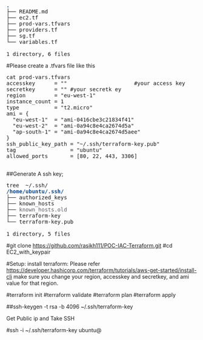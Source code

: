 <pre><font color="#12488B"><b>.</b></font>
├── README.md
├── ec2.tf
├── prod-vars.tfvars
├── providers.tf
├── sg.tf
└── variables.tf

1 directory, 6 files
</pre>

#Please create a .tfvars file like this

<pre>cat prod-vars.tfvars 
accesskey      = &quot;&quot;                     #your access key
secretkey      = &quot;&quot; #your secretk ey
region         = &quot;eu-west-1&quot;
instance_count = 1
type           = &quot;t2.micro&quot;
ami = {
  &quot;eu-west-1&quot;  = &quot;ami-0416cbe3c21834f41&quot;
  &quot;eu-west-2&quot;  = &quot;ami-0a94c8e4ca2674d5a&quot;
  &quot;ap-south-1&quot; = &quot;ami-0a94c8e4ca2674d5aee&quot;
}
ssh_public_key_path = &quot;~/.ssh/terraform-key.pub&quot;
tag                 = &quot;ubuntu&quot;
allowed_ports       = [80, 22, 443, 3306]

</pre>

##Generate A ssh key;

<pre>tree  ~/.ssh/
<font color="#12488B"><b>/home/ubuntu/.ssh/</b></font>
├── authorized_keys
├── known_hosts
├── <font color="#5E5C64">known_hosts.old</font>
├── terraform-key
└── terraform-key.pub

1 directory, 5 files
</pre>

#git clone https://github.com/rasikh111/POC-IAC-Terraform.git
#cd EC2_with_keypair

#Setup:
install terraform:  Please refer https://developer.hashicorp.com/terraform/tutorials/aws-get-started/install-cli
make sure you change your region, accesskey and secretkey, and ami value for that region.

#terraform init
#terraform validate
#terraform plan
#terraform apply


##ssh-keygen -t rsa -b 4096 ~/.ssh/terraform-key

Get Public ip and Take SSH

#ssh -i ~/.ssh/terraform-key ubuntu@<public-ip>
